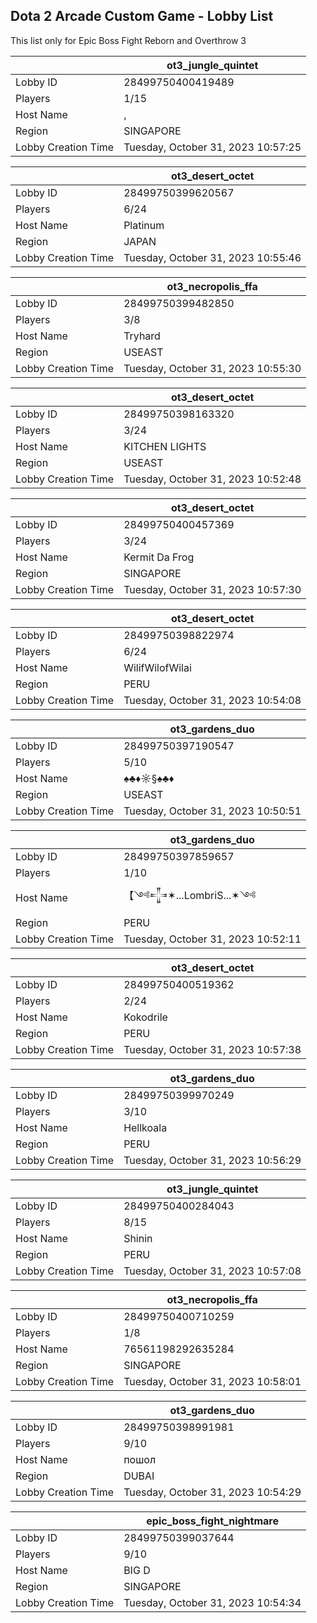 ## Dota 2 Arcade Custom Game - Lobby List

This list only for Epic Boss Fight Reborn and Overthrow 3

|  | ot3_jungle_quintet |
| ------ | ------ |
| Lobby ID | 28499750400419489 |
| Players | 1/15 |
| Host Name | , |
| Region | SINGAPORE |
| Lobby Creation Time | Tuesday, October 31, 2023 10:57:25 |


|  | ot3_desert_octet |
| ------ | ------ |
| Lobby ID | 28499750399620567 |
| Players | 6/24 |
| Host Name | Platinum |
| Region | JAPAN |
| Lobby Creation Time | Tuesday, October 31, 2023 10:55:46 |


|  | ot3_necropolis_ffa |
| ------ | ------ |
| Lobby ID | 28499750399482850 |
| Players | 3/8 |
| Host Name | Tryhard |
| Region | USEAST |
| Lobby Creation Time | Tuesday, October 31, 2023 10:55:30 |


|  | ot3_desert_octet |
| ------ | ------ |
| Lobby ID | 28499750398163320 |
| Players | 3/24 |
| Host Name | KITCHEN LIGHTS |
| Region | USEAST |
| Lobby Creation Time | Tuesday, October 31, 2023 10:52:48 |


|  | ot3_desert_octet |
| ------ | ------ |
| Lobby ID | 28499750400457369 |
| Players | 3/24 |
| Host Name | Kermit Da Frog |
| Region | SINGAPORE |
| Lobby Creation Time | Tuesday, October 31, 2023 10:57:30 |


|  | ot3_desert_octet |
| ------ | ------ |
| Lobby ID | 28499750398822974 |
| Players | 6/24 |
| Host Name | WilifWilofWilai |
| Region | PERU |
| Lobby Creation Time | Tuesday, October 31, 2023 10:54:08 |


|  | ot3_gardens_duo |
| ------ | ------ |
| Lobby ID | 28499750397190547 |
| Players | 5/10 |
| Host Name | ♠♣♦☼§♠♣♦ |
| Region | USEAST |
| Lobby Creation Time | Tuesday, October 31, 2023 10:50:51 |


|  | ot3_gardens_duo |
| ------ | ------ |
| Lobby ID | 28499750397859657 |
| Players | 1/10 |
| Host Name | 【༺𒋲✶...LombriS...✶༺ |
| Region | PERU |
| Lobby Creation Time | Tuesday, October 31, 2023 10:52:11 |


|  | ot3_desert_octet |
| ------ | ------ |
| Lobby ID | 28499750400519362 |
| Players | 2/24 |
| Host Name | Kokodrile |
| Region | PERU |
| Lobby Creation Time | Tuesday, October 31, 2023 10:57:38 |


|  | ot3_gardens_duo |
| ------ | ------ |
| Lobby ID | 28499750399970249 |
| Players | 3/10 |
| Host Name | Hellkoala |
| Region | PERU |
| Lobby Creation Time | Tuesday, October 31, 2023 10:56:29 |


|  | ot3_jungle_quintet |
| ------ | ------ |
| Lobby ID | 28499750400284043 |
| Players | 8/15 |
| Host Name | Shinin |
| Region | PERU |
| Lobby Creation Time | Tuesday, October 31, 2023 10:57:08 |


|  | ot3_necropolis_ffa |
| ------ | ------ |
| Lobby ID | 28499750400710259 |
| Players | 1/8 |
| Host Name | 76561198292635284 |
| Region | SINGAPORE |
| Lobby Creation Time | Tuesday, October 31, 2023 10:58:01 |


|  | ot3_gardens_duo |
| ------ | ------ |
| Lobby ID | 28499750398991981 |
| Players | 9/10 |
| Host Name | пошол |
| Region | DUBAI |
| Lobby Creation Time | Tuesday, October 31, 2023 10:54:29 |


|  | epic_boss_fight_nightmare |
| ------ | ------ |
| Lobby ID | 28499750399037644 |
| Players | 9/10 |
| Host Name | BIG D |
| Region | SINGAPORE |
| Lobby Creation Time | Tuesday, October 31, 2023 10:54:34 |


